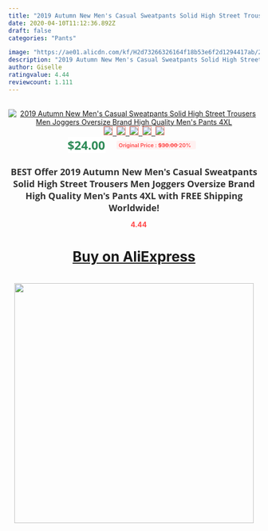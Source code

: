 ```yaml
---
title: "2019 Autumn New Men's Casual Sweatpants Solid High Street Trousers Men Joggers Oversize Brand High Quality Men's Pants 4XL"
date: 2020-04-10T11:12:36.892Z
draft: false
categories: "Pants"

image: "https://ae01.alicdn.com/kf/H2d73266326164f18b53e6f2d1294417ab/2019-Autumn-New-Men-s-Casual-Sweatpants-Solid-High-Street-Trousers-Men-Joggers-Oversize-Brand-High.jpg"
description: "2019 Autumn New Men's Casual Sweatpants Solid High Street Trousers Men Joggers Oversize Brand High Quality Men's Pants 4XL"
author: Giselle
ratingvalue: 4.44
reviewcount: 1.111
---
```

<br>
<div style="text-align: center;">
<a href="https://s.click.aliexpress.com/e/_ApzDNb" target="_blank" rel="nofollow noopener noreferrer"><img alt="2019 Autumn New Men's Casual Sweatpants Solid High Street Trousers Men Joggers Oversize Brand High Quality Men's Pants 4XL" class="magnifier-image" src="https://ae01.alicdn.com/kf/H2d73266326164f18b53e6f2d1294417ab/2019-Autumn-New-Men-s-Casual-Sweatpants-Solid-High-Street-Trousers-Men-Joggers-Oversize-Brand-High.jpg_640x640.jpg">
<br>
<img style="border:1px solid salmon" src="https://ae01.alicdn.com/kf/H2d73266326164f18b53e6f2d1294417ab/2019-Autumn-New-Men-s-Casual-Sweatpants-Solid-High-Street-Trousers-Men-Joggers-Oversize-Brand-High.jpg_120x120.jpg">&nbsp;&nbsp;<img style="border:1px solid salmon" src="https://ae01.alicdn.com/kf/H43e36fbf18614f67a54dba4a0e207e66e/2019-Autumn-New-Men-s-Casual-Sweatpants-Solid-High-Street-Trousers-Men-Joggers-Oversize-Brand-High.jpg_120x120.jpg">&nbsp;&nbsp;<img style="border:1px solid salmon" src="https://ae01.alicdn.com/kf/H8adefc82d0444d9dbdfb31f4320f71c5v/2019-Autumn-New-Men-s-Casual-Sweatpants-Solid-High-Street-Trousers-Men-Joggers-Oversize-Brand-High.jpg_120x120.jpg">&nbsp;&nbsp;<img style="border:1px solid salmon" src="https://ae01.alicdn.com/kf/H486c94396a6c4c319fe6a433947be17fS/2019-Autumn-New-Men-s-Casual-Sweatpants-Solid-High-Street-Trousers-Men-Joggers-Oversize-Brand-High.jpg_120x120.jpg">&nbsp;&nbsp;<img style="border:1px solid salmon" src="https://ae01.alicdn.com/kf/H409852ef1f3341e18a90cfa1aeb3100f0/2019-Autumn-New-Men-s-Casual-Sweatpants-Solid-High-Street-Trousers-Men-Joggers-Oversize-Brand-High.jpg_120x120.jpg"></a></div><br0>
<div style="text-align: center;"><span style="background-color: white; border: 0px; box-sizing: border-box; color: seagreen; display: inline-block; font-family: &quot;open sans&quot; , &quot;arial&quot; , &quot;helvetica&quot; , sans-serif , &quot;heiti&quot;; font-size: 24px; font-stretch: inherit; font-weight: 700; line-height: inherit; margin: 0px 10px 0px 0px; padding: 0px; vertical-align: middle;">$24.00 </span>
<span style="background: rgb(255 , 241 , 241); border-radius: 3px; border: 0px; box-sizing: border-box; color: #ff4747; display: inline-block; font-family: inherit; font-size: 12px; font-stretch: inherit; font-style: inherit; font-variant: inherit; font-weight: 600; line-height: inherit; margin: 0px; padding: 2px 5px; transform: scale(0.9); vertical-align: middle;">Original Price : <b style="text-decoration: line-through;">$30.00 </b> 20%&nbsp;&nbsp;</span></div>
<h1 style="color: #333333; display: inline-block; font-family: &quot;open sans&quot; , &quot;arial&quot; , &quot;helvetica&quot; , sans-serif , &quot;heiti&quot;; font-size: 18px; font-stretch: inherit; font-weight: 700; text-align: center;">BEST Offer 2019 Autumn New Men's Casual Sweatpants Solid High Street Trousers Men Joggers Oversize Brand High Quality Men's Pants 4XL with FREE Shipping Worldwide!</h1>
<div style="color: #ff4747; text-align: center;">
<img src="https://4.bp.blogspot.com/-M0ZcTcb-5uY/XleCXlxnR4I/AAAAAAAAAEc/OrjgMkXV1oMQFaCRZj5HQwOCBcu3w1FegCPcBGAYYCw/s1600/star.png" style="height: 15px;">&nbsp;<b>4.44</b></div>
<div class="button_cont" align="center"><a class="buynow_a" href="https://s.click.aliexpress.com/e/_ApzDNb" target="_blank" rel="nofollow noopener noreferrer"><H1>Buy on AliExpress</H1></a></div><br>
<div class="separator" style="clear: both; text-align: center;">
<img src="https://lh3.googleusercontent.com/-pTy5HemUv9M/XlePHvY0dAI/AAAAAAAAAE4/0nX5iRUoIWY8eMW9Dpxeirr157OZliDIgCLcBGAsYHQ/s1600/badge.gif" width="480">
</div>
